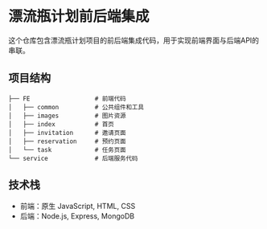 # 漂流瓶计划前后端集成

这个仓库包含漂流瓶计划项目的前后端集成代码，用于实现前端界面与后端API的串联。

## 项目结构

```
├── FE                  # 前端代码
│   ├── common          # 公共组件和工具
│   ├── images          # 图片资源
│   ├── index           # 首页
│   ├── invitation      # 邀请页面
│   ├── reservation     # 预约页面
│   └── task            # 任务页面
└── service             # 后端服务代码
```

## 技术栈

- 前端：原生 JavaScript, HTML, CSS
- 后端：Node.js, Express, MongoDB
